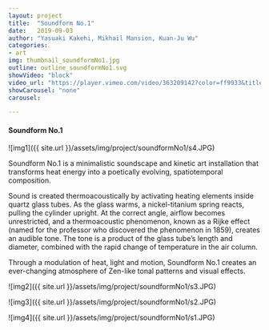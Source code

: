 ```yaml
---
layout: project
title:  "Soundform No.1"
date:   2019-09-03
author: "Yasuaki Kakehi, Mikhail Mansion, Kuan-Ju Wu"
categories:
- art
img: thumbnail_soundformNo1.jpg
outline: outline_soundformNo1.svg
showVideo: "block"
video_url: "https://player.vimeo.com/video/363209142?color=ff9933&title=0&byline=0&portrait=0"
showCarousel: "none"
carousel:

---
```

#### Soundform No.1 ####


![img1]({{ site.url }}/assets/img/project/soundformNo1/s4.JPG)

Soundform No.1 is a minimalistic soundscape and kinetic art installation that transforms heat energy into a poetically evolving, spatiotemporal composition.

Sound is created thermoacoustically by activating heating elements inside quartz glass tubes. As the glass warms, a nickel-titanium spring reacts, pulling the cylinder upright. At the correct angle, airflow becomes unrestricted, and a thermoacoustic phenomenon, known as a Rijke effect (named for the professor who discovered the phenomenon in 1859), creates an audible tone. The tone is a product of the glass tube’s length and diameter, combined with the rapid change of temperature in the air column.

Through a modulation of heat, light and motion, Soundform No.1 creates an ever-changing atmosphere of Zen-like tonal patterns and visual effects.


![img2]({{ site.url }}/assets/img/project/soundformNo1/s3.JPG)

![img3]({{ site.url }}/assets/img/project/soundformNo1/s2.JPG)

![img4]({{ site.url }}/assets/img/project/soundformNo1/s1.JPG)
